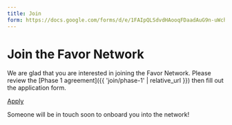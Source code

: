```yaml
---
title: Join
form: https://docs.google.com/forms/d/e/1FAIpQLSdvdHAooqFDaadAuG9n-uWchdCYRhsDjMbkD_d9ojal2IowAA/viewform
---
```


# Join the Favor Network

We are glad that you are interested in joining the Favor Network.
Please review the [Phase 1 agreement]({{ 'join/phase-1' | relative_url }})
then fill out the application form.

<a href="{{ page.form }}" target="_blank" class="button">Apply</a>

Someone will be in touch soon to onboard you into the network!